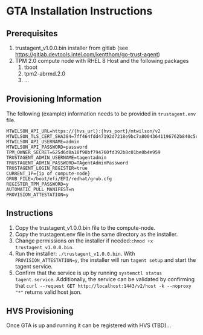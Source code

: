 # GTA Installation Instructions

## Prerequisites
1. trustagent_v1.0.0.bin installer from gitlab (see https://gitlab.devtools.intel.com/kentthom/go-trust-agent)
2. TPM 2.0 compute node with RHEL 8 Host and the following packages
    1. tboot
    2. tpm2-abrmd.2.0
    2. ...

## Provisioning Information
The following (example) information needs to be provided in `trustagent.env` file.

```
MTWILSON_API_URL=https://{hvs_url}:{hvs_port}/mtwilson/v2
MTWILSON_TLS_CERT_SHA384=7ff464fdd47192d7218e9bc7a80043641196762b840c5c79
MTWILSON_API_USERNAME=admin
MTWILSON_API_PASSWORD=password
TPM_OWNER_SECRET=625d6d8a18f98bf794760fd392b8c01be0b4e959
TRUSTAGENT_ADMIN_USERNAME=tagentadmin
TRUSTAGENT_ADMIN_PASSWORD=TAgentAdminPassword
TRUSTAGENT_LOGIN_REGISTER=true
CURRENT_IP={ip of compute-node}
GRUB_FILE=/boot/efi/EFI/redhat/grub.cfg
REGISTER_TPM_PASSWORD=y
AUTOMATIC_PULL_MANIFEST=n
PROVISION_ATTESTATION=y
```

## Instructions
1. Copy the trustagent_v1.0.0.bin file to the compute-node.
2. Copy the trustagent.env file in the same directory as the installer.
3. Change permissions on the installer if needed:`chmod +x trustagent_v1.0.0.bin`.
4. Run the installer: `./trustagent_v1.0.0.bin`.  With `PROVISION_ATTESTATION=y`, the installer will run `tagent setup` and start the tagent service.
5. Confirm that the service is up by running `systemctl status tagent.service`.  Additionally, the service can be validated by confirming that `curl --request GET http://localhost:1443/v2/host -k --noproxy "*"` returns valid host json.

## HVS Provisioning
Once GTA is up and running it can be registered with HVS (TBD)...



